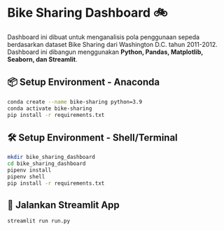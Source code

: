# Bike Sharing Dashboard 🚲

Dashboard ini dibuat untuk menganalisis pola penggunaan sepeda berdasarkan dataset Bike Sharing dari Washington D.C. tahun 2011-2012. Dashboard ini dibangun menggunakan **Python, Pandas, Matplotlib, Seaborn, dan Streamlit**.

## 📦 Setup Environment - Anaconda
```bash
conda create --name bike-sharing python=3.9
conda activate bike-sharing
pip install -r requirements.txt
```

## 🛠️ Setup Environment - Shell/Terminal
```bash
mkdir bike_sharing_dashboard
cd bike_sharing_dashboard
pipenv install
pipenv shell
pip install -r requirements.txt
```

## 🚀 Jalankan Streamlit App
```bash
streamlit run run.py
```
